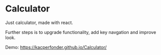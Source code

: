 # Calculator

Just calculator, made with react. 

Further steps is to upgrade functionality, add key navgation and improve look.

 Demo: https://kacperfonder.github.io/Calculator/

